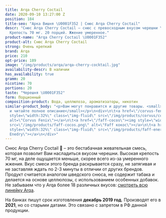 ```yaml
---
title: Arqa Cherry Coctail
date: 2020-09-10 13:27:00 Z
position: 184
title-seo: "Арка Вишня \U0001F352 | Снюс Arqa Cherry Coctail"
descr: "Снюс Arqa Cherry Coctail – снюс с превосходным вкусом черешни \U0001F352.
  Крепость 70 мг. 20 порций. Жжение умеренное."
product-name: "Arqa Cherry Coctail \U0001F352"
product-alt: Снюс Arqa Cherry Coctail
strong: Очень крепкий
brand: Arqa
price: 210
opt-price: 189
image: "/img/products/arqa/arqa-cherry-cocktail.jpg"
availability-descr: В наличии
has_availability: true
gramm: 20
nicotine: 70
portions: 20
taste: "Черешня \U0001F352"
form: Порционный
composition-product: Вода, целлюлоза, ароматизаторы, никотин
similar-product_body: "<p>Вам могут понравится и другие товары. <small>Жмите на картинки
  и читайте полное описание</small></p>\n<div>\n\t<a href=\"/corvus-fenix-barberry\"><img
  style=\"width:32%\" class=\"img-fluid\" src=\"/img/products/corvus/corvus-fenix.png\"
  alt=\"Corvus Fenix\"></a>\n\t<a href=\"/faff-cocos\"><img style=\"width:32%\" class=\"img-fluid\"
  src=\"/img/products/faff-cocos.png\" alt=\"Faff кокос\"></a>\n\t<a href=\"/faff-snus-energy\"><img
  style=\"width:32%\" class=\"img-fluid\" src=\"/img/products/faff-energy.png\" alt=\"Faff
  Enedry\"></a>\n</div>"
---
```


Снюс Arqa Cherry Coctail 🍒 – это бестабачная жевательная смесь, которая позволит Вам насладиться вкусом черешни. Высокая крепость 70 мг, на деле ощущается меньше, скорее всего из-за умеренного жжения. Вкус смеси этого бренда раскрывается сразу, не затягивая и не заставляя ждать по 2-3 минуты в отличии от других брендов. Продукт считается аналогом шведского снюса, не содержит табака и делается на основе целлюлозы, с использованием особенных добавок.<br>
Не забываем что у Arqa более 18 различных вкусов: [смотреть всю линейку Arqa](/arqa).

На банках пишут срок изготовления **декабрь 2019 год**. Производят его в **2021**, но со старыми датами. Это связано с запретом в РФ данной продукции.